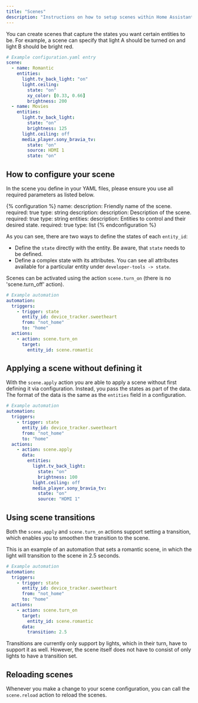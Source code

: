 ```yaml
---
title: "Scenes"
description: "Instructions on how to setup scenes within Home Assistant."
---
```


You can create scenes that capture the states you want certain entities to be. For example, a scene can specify that light A should be turned on and light B should be bright red.

```yaml
# Example configuration.yaml entry
scene:
  - name: Romantic
    entities:
      light.tv_back_light: "on"
      light.ceiling:
        state: "on"
        xy_color: [0.33, 0.66]
        brightness: 200
  - name: Movies
    entities:
      light.tv_back_light:
        state: "on"
        brightness: 125
      light.ceiling: off
      media_player.sony_bravia_tv:
        state: "on"
        source: HDMI 1
        state: "on"
```

## How to configure your scene

In the scene you define in your YAML files, please ensure you use
all required parameters as listed below.

{% configuration %}
name: 
  description: Friendly name of the scene.
  required: true
  type: string
description:
  description: Description of the scene.
  required: true
  type: string
entities:
  description: Entities to control and their desired state.
  required: true
  type: list
{% endconfiguration %}

As you can see, there are two ways to define the states of each `entity_id`:

- Define the `state` directly with the entity. Be aware, that `state` needs to be defined.
- Define a complex state with its attributes. You can see all attributes available for a particular entity under `developer-tools -> state`.

Scenes can be activated using the action `scene.turn_on` (there is no 'scene.turn_off' action).

```yaml
# Example automation
automation:
  triggers:
    - trigger: state
      entity_id: device_tracker.sweetheart
      from: "not_home"
      to: "home"
  actions:
    - action: scene.turn_on
      target:
        entity_id: scene.romantic
```

## Applying a scene without defining it

With the `scene.apply` action you are able to apply a scene without first defining it via configuration. Instead, you pass the states as part of the data. The format of the data is the same as the `entities` field in a configuration.

```yaml
# Example automation
automation:
  triggers:
    - trigger: state
      entity_id: device_tracker.sweetheart
      from: "not_home"
      to: "home"
  actions:
    - action: scene.apply
      data:
        entities:
          light.tv_back_light:
            state: "on"
            brightness: 100
          light.ceiling: off
          media_player.sony_bravia_tv:
            state: "on"
            source: "HDMI 1"
```

## Using scene transitions

Both the `scene.apply` and `scene.turn_on` actions support setting a transition,
which enables you to smoothen the transition to the scene.

This is an example of an automation that sets a romantic scene, in which the
light will transition to the scene in 2.5 seconds.

```yaml
# Example automation
automation:
  triggers:
    - trigger: state
      entity_id: device_tracker.sweetheart
      from: "not_home"
      to: "home"
  actions:
    - action: scene.turn_on
      target:
        entity_id: scene.romantic
      data:
        transition: 2.5
```

Transitions are currently only support by lights, which in their turn, have
to support it as well. However, the scene itself does not have to consist of
only lights to have a transition set.

## Reloading scenes

Whenever you make a change to your scene configuration, you can call the `scene.reload` action to reload the scenes.
